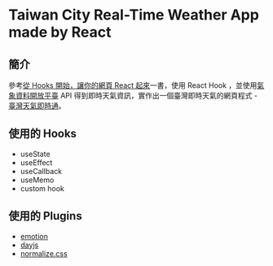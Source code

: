 # Taiwan City Real-Time Weather App made by React

## 簡介

參考[從 Hooks 開始，讓你的網頁 React 起來](https://www.tenlong.com.tw/products/9789864345083)一書，使用 React Hook ，並使用[氣象資料開放平臺](https://opendata.cwb.gov.tw/index) API 得到即時天氣資訊，實作出一個臺灣即時天氣的網頁程式 - [臺灣天氣即時通](https://bucky0112.github.io/weather-app-react/)。

## 使用的 Hooks

* useState
* useEffect
* useCallback
* useMemo
* custom hook 

## 使用的 Plugins

* [emotion](https://github.com/emotion-js/emotion)
* [dayjs](https://github.com/iamkun/dayjs)
* [normalize.css](https://github.com/necolas/normalize.css)
